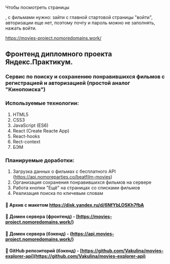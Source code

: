 Чтобы посмотреть страницы <Main> <Login>, <Register> с фильмами нужно: 
зайти с главной стартовой страницы "войти", 
авторизации еще нет, поэтому почту и пароль можно не заполнять,
нажать войти.

https://movies-project.nomoredomains.work/
  


## Фронтенд дипломного проекта Яндекс.Практикум.

### Сервис по поиску и сохранению понравившихся фильмов с регистрацией и авторизацией (простой аналог "Кинопоиска")

### Используемые технологии:
1. HTML5
2. CSS3
3. JavaScript (ES6)
4. React (Create Reacte App)
5. React-hooks
6. Rect-context
7. БЭМ

### Планируемые доработки:
1. Загрузка данных о фильмах с бесплатного API (https://api.nomoreparties.co/beatfilm-movies)
2. Организация сохранения понравившихся фильмов на сервере
3. Работа кнопки "Ещё" на страницах со списками фильмов
4. Реализация поиска по кличевым словам
  
#### :link: Архив с макетом https://disk.yandex.ru/d/6NfYbLOSKh7fbA 
#### :link: Домен сервера (фронтенд) - [https://movies-project.nomoredomains.work/)
#### :link: Домен сервера (бэкенд) - (https://api.movies-project.nomoredomains.work/)
#### :link: GitHub репозиторий (бэкенд) - [https://github.com/Vakulina/movies-explorer-api](https://github.com/Vakulina/movies-explorer-api)

